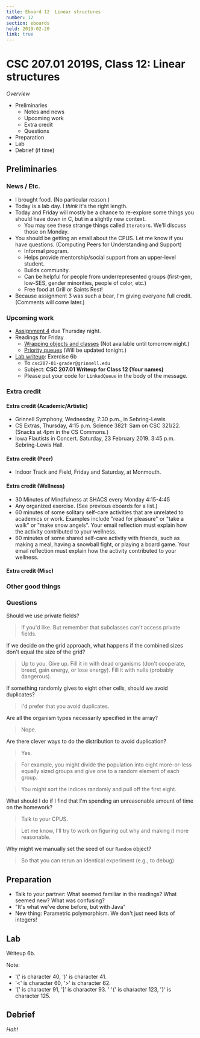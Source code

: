 ```yaml
---
title: Eboard 12  Linear structures
number: 12
section: eboards
held: 2019-02-20
link: true
---
```

CSC 207.01 2019S, Class 12:  Linear structures
==============================================

_Overview_

* Preliminaries
    * Notes and news
    * Upcoming work
    * Extra credit
    * Questions
* Preparation
* Lab
* Debrief (if time)

Preliminaries
-------------

### News / Etc.

* I brought food.  (No particular reason.)
* Today is a lab day.  I *think* it's the right length.
* Today and Friday will mostly be a chance to re-explore some things
  you should have down in C, but in a slightly new context.
    * You may see these strange things called `Iterator`s.  We'll
      discuss those on Monday.
* You should be getting an email about the CPUS.  Let me know if you have
  questions.  (Computing Peers for Understanding and Support)
    * Informal program.
    * Helps provide mentorship/social support from an upper-level student.
    * Builds community.
    * Can be helpful for people from underrepresented groups (first-gen, 
      low-SES, gender minorities, people of color, etc.)
    * Free food at Grill or Saints Rest!
* Because assignment 3 was such a bear, I'm giving everyone full credit.
  (Comments will come later.)

### Upcoming work

* [Assignment 4](../assignments/assignment04) due Thursday night.
* Readings for Friday
    * [Wrapping objects and classes](../readings/wrappers)
      (Not available until tomorrow night.)
    * [Priority queues](../readings/priority-queues)
      (Will be updated tonight.)
* [Lab writeup](../writeups/writeup12): Exercise 6b
    * To `csc207-01-grader@grinnell.edu`
    * Subject: **CSC 207.01 Writeup for Class 12 (Your names)**
    * Please put your code for `LinkedQueue` in the body of the message.

### Extra credit

#### Extra credit (Academic/Artistic)

* Grinnell Symphony, Wednesday, 7:30 p.m., in Sebring-Lewis
* CS Extras, Thursday, 4:15 p.m. Science 3821: Sam on CSC 321/22.
  (Snacks at 4pm in the CS Commons.)
* Iowa Flautists in Concert.  Saturday, 23 February 2019.
  3:45 p.m. Sebring-Lewis Hall.

#### Extra credit (Peer)

* Indoor Track and Field, Friday and Saturday, at Monmouth.

#### Extra credit (Wellness)

* 30 Minutes of Mindfulness at SHACS every Monday 4:15-4:45
* Any organized exercise.  (See previous eboards for a list.)
* 60 minutes of some solitary self-care activities that are unrelated to 
  academics or work.  Examples include "read for pleasure" or "take a
  walk" or "make snow angels".  Your email reflection must explain how
  the activity contributed to your wellness.
* 60 minutes of some shared self-care activity with friends, such as 
  making a meal, having a snowball fight, or playing a board game.
  Your email reflection must explain how the activity contributed to
  your wellness.

#### Extra credit (Misc)

### Other good things

### Questions

Should we use private fields?

> If you'd like.  But remember that subclasses can't access private fields.

If we decide on the grid approach, what happens if the combined sizes
don't equal the size of the grid?

> Up to you.  Give up.  Fill it in with dead organisms (don't cooperate,
  breed, gain energy, or lose energy).  Fill it with nulls (probably 
  dangerous).

If something randomly gives to eight other cells, should we avoid
duplicates?

> I'd prefer that you avoid duplicates.

Are all the organism types necessarily specified in the array?

> Nope.

Are there clever ways to do the distribution to avoid duplication?

> Yes.

> For example, you might divide the population into eight more-or-less
  equally sized groups and give one to a random element of each group.

> You might sort the indices randomly and pull off the first eight.

What should I do if I find that I'm spending an unreasonable amount
of time on the homework?

> Talk to your CPUS.

> Let me know, I'll try to work on figuring out why and making it more
  reasonable.

Why might we manually set the seed of our `Random` object?

> So that you can rerun an identical experiment (e.g., to debug)

Preparation
-----------

* Talk to your partner: What seemed familiar in the readings?  What
  seemed new?  What was confusing?
* "It's what we've done before, but with Java"
* New thing: Parametric polymorphism.  We don't just need lists of
  integers!

Lab
---

Writeup 6b.

Note:

* '(' is character 40, ')' is character 41.
* '<' is character 60, '>' is character 62.
* '[' is character 91, ']' is character 93.
' '{' is character 123, '}' is character 125.

Debrief
-------

_Hah!_

